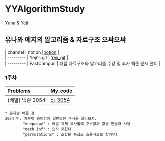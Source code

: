 # YYAlgorithmStudy
Yuna &amp; Yeji
## 유나와 예지의 알고리즘 & 자료구조 으쌰으쌰

| channel     | notion  |[notion](https://www.notion.so/Algorithm-study-9e8ebc1d8fcb442d85c4f23b9cbfa8df) |  
| --------- | Yeji's git | [Yeji_git](https://github.com/simba-pumba/YYAlgorithmStudy) |  
| --------- | FastCampus | 패캠 자료구조와 알고리즘 수강 및 추가 백준 문제 풀이 |  

### 1주차 
| Problems    | My_code  |  
| :--------- | --------- | 
| (배열) 백준 3054 | [bj_3054](배열/bj_17406_V2.py) |   


```
* 문제별 배운 점 
3054 번: 차분히 종이장에 일반화된 수식을 풀어보자. 
        "deepcopy" : 배열 객체 복사할때 주소값과 값을 만들때 사용 
        "math.inf" : 숫자 무한대 
        "permutations" : 조합을 복잡도 효율적으로 찾아냄!
```
<br>
